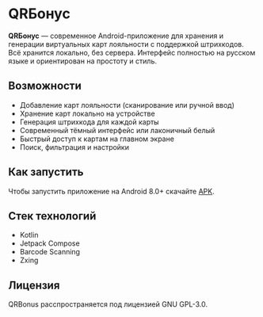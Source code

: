 # QRБонус

**QRБонус** — современное Android-приложение для хранения и генерации виртуальных карт лояльности с поддержкой штрихкодов. Всё хранится локально, без сервера. Интерфейс полностью на русском языке и ориентирован на простоту и стиль.

## Возможности

- Добавление карт лояльности (сканирование или ручной ввод)
- Хранение карт локально на устройстве
- Генерация штрихкода для каждой карты
- Современный тёмный интерфейс или лаконичный белый
- Быстрый доступ к картам на главном экране
- Поиск, фильтрация и настройки

## Как запустить

Чтобы запустить приложение на Android 8.0+ скачайте [APK](https://github.com/Merrcurys/QRBonus/releases/tag/v0.1.0-alpha).

## Стек технологий

- Kotlin
- Jetpack Compose
- Barcode Scanning
- Zxing

## Лицензия

QRBonus расспространяется под лицензией GNU GPL-3.0.
